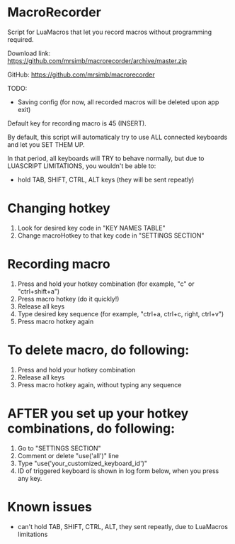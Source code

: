 # MacroRecorder
Script for LuaMacros that let you record macros without programming required.

Download link:
https://github.com/mrsimb/macrorecorder/archive/master.zip

GitHub:
https://github.com/mrsimb/macrorecorder

TODO:
- Saving config (for now, all recorded macros will be deleted upon app exit)

Default key for recording macro is 45 (INSERT).

By default, this script will automaticaly try to use ALL connected keyboards and let you SET THEM UP.

In that period, all keyboards will TRY to behave normally, but due to LUASCRIPT LIMITATIONS, you wouldn't be able to:
- hold TAB, SHIFT, CTRL, ALT keys (they will be sent repeatly)

# Changing hotkey
1. Look for desired key code in "KEY NAMES TABLE"
2. Change macroHotkey to that key code in "SETTINGS SECTION"

# Recording macro
1. Press and hold your hotkey combination (for example, "c" or "ctrl+shift+a")
2. Press macro hotkey (do it quickly!)
3. Release all keys
4. Type desired key sequence (for example, "ctrl+a, ctrl+c, right, ctrl+v")
5. Press macro hotkey again

# To delete macro, do following:
1. Press and hold your hotkey combination
2. Release all keys
3. Press macro hotkey again, without typing any sequence

# AFTER you set up your hotkey combinations, do following:
1. Go to "SETTINGS SECTION"
2. Comment or delete "use('all')" line
3. Type "use('your_customized_keyboard_id')"
4. ID of triggered keyboard is shown in log form below, when you press any key.

# Known issues
* can't hold TAB, SHIFT, CTRL, ALT, they sent repeatly, due to LuaMacros limitations
